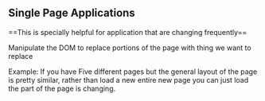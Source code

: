 ## Single Page Applications

==This is specially helpful for application that are changing frequently==

Manipulate the DOM to replace portions of the page with thing we want to replace

Example: If you have Five different pages but the general layout of the page is pretty similar, rather than load a new entire new page you can just load the part of the page is changing.


